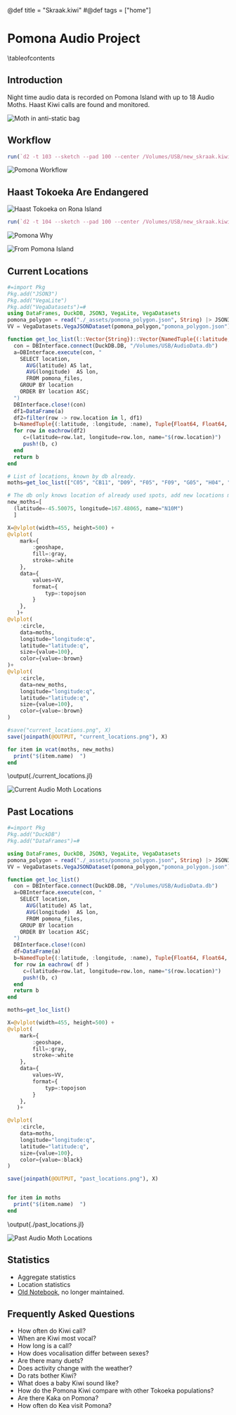 @def title = "Skraak.kiwi"
#@def tags = ["home"]

# Pomona Audio Project

\tableofcontents <!-- you can use \toc as well -->

## Introduction

Night time audio data is recorded on Pomona Island with up to 18 Audio Moths. Haast Kiwi calls are found and monitored.

![Moth in anti-static bag](https://res.cloudinary.com/dofwwje6q/image/upload/w_400/v1647156108/Pomona/21D9D0DD-B925-4F46-B952-8FDF436E1FE2_nfqpv6.jpg)

## Workflow

```julia:./pomona_workflow.jl #hideall
run(`d2 -t 103 --sketch --pad 100 --center /Volumes/USB/new_skraak.kiwi/_assets/scripts/pomona_workflow.d2 /Volumes/USB/new_skraak.kiwi/_assets/pomona_workflow.svg`)
```
![Pomona Workflow](/assets/pomona_workflow.svg)

## Haast Tokoeka Are Endangered

![Haast Tokoeka on Rona Island](https://res.cloudinary.com/dofwwje6q/image/upload/w_400/v1647156142/Pomona/B8A96FD3-B6CA-4432-B9F7-47D4D4BBC1D8_zcmohx.jpg)

```julia:./pomona_why.jl #hideall
run(`d2 -t 104 --sketch --pad 100 --center /Volumes/USB/new_skraak.kiwi/_assets/scripts/pomona_why.d2 /Volumes/USB/new_skraak.kiwi/_assets/pomona_why.svg`)
```
![Pomona Why](/assets/pomona_why.svg)

<!--
## Trip Dates
* 2021-10-28 (boat)
* 2021-11-13 (kayak)
* 2021-11-25 (boat)
* 2021-12-18 (boat)
* 2022-01-17 (boat)
* 2022-02-12 (all 6 moths collected by volunteers)
* 2022-02-25 (boat/packraft, 18 moths placed)
* 2022-03-23 (N14 removed by mistake, batteries flat on 18th anyway)
* 2022-04-27 (bicycle, foot, packraft)
* 2022-05-27 (boat, 8 SD cards changed, 4 moths redeployed in new locations)
* 2022-06-18 (boat to Rona, packraft, foot, bike, 17 moths checked, 2 moths redeployed in new locations, 3 moths brought home, SD card from N14 corrupt and unrecoverable)
* 2022-08-27 (bicycle, foot, packraft, boat home after trap  check. 15 moths checked and 3 extra placed out.)
* 2022-10-08 (boat in and out thanks to Pomona Trust and Nick Key of Adventure Kayak and Cruise)
* 2022-12-17 (bicycle, foot, packraft, more packraft, boat, car, bicycle.)
* 2023-02-17 (bicycle, foot, packraft, foot, packraft, foot, bicycle.)
-->

![From Pomona Island](https://res.cloudinary.com/dofwwje6q/image/upload/w_800/v1647156097/Pomona/B7C51468-6BEE-4BDD-A295-C1E1021F0AF6_vnvb78.jpg)


## Current Locations

```julia:./current_locations.jl #hideall
#=import Pkg
Pkg.add("JSON3")
Pkg.add("VegaLite")
Pkg.add("VegaDatasets")=#
using DataFrames, DuckDB, JSON3, VegaLite, VegaDatasets
pomona_polygon = read("./_assets/pomona_polygon.json", String) |> JSON3.read
VV = VegaDatasets.VegaJSONDataset(pomona_polygon,"pomona_polygon.json")

function get_loc_list(l::Vector{String})::Vector{NamedTuple{(:latitude, :longitude, :name), Tuple{Float64, Float64, String}}}
  con = DBInterface.connect(DuckDB.DB, "/Volumes/USB/AudioData.db")
  a=DBInterface.execute(con, "
    SELECT location, 
      AVG(latitude) AS lat, 
      AVG(longitude)  AS lon,
      FROM pomona_files,
    GROUP BY location
    ORDER BY location ASC;
  ")
  DBInterface.close!(con)
  df1=DataFrame(a)
  df2=filter(row -> row.location in l, df1)
  b=NamedTuple{(:latitude, :longitude, :name), Tuple{Float64, Float64, String}}[]
  for row in eachrow(df2)
     c=(latitude=row.lat, longitude=row.lon, name="$(row.location)")
     push!(b, c)
  end
  return b
end

# List of locations, known by db already.
moths=get_loc_list(["C05", "CB11", "D09", "F05", "F09", "G05", "H04", "M04", "N20", "NB14", "D05", "K09", "KS06", "N14", "NB5T", "S13T", "V05"])

# The db only knows location of already used spots, add new locations manually.
new_moths=[
  (latitude=-45.50075, longitude=167.48065, name="N10M")
  ]

X=@vlplot(width=455, height=500) +
@vlplot(
    mark={
        :geoshape,
        fill=:gray,
        stroke=:white
    },
    data={
        values=VV,
        format={
            typ=:topojson
        }
    },
   )+
@vlplot(
    :circle,
    data=moths,
    longitude="longitude:q",
    latitude="latitude:q",
    size={value=100},
    color={value=:brown}
)+
@vlplot(
    :circle,
    data=new_moths,
    longitude="longitude:q",
    latitude="latitude:q",
    size={value=100},
    color={value=:brown}
)

#save("current_locations.png", X)
save(joinpath(@OUTPUT, "current_locations.png"), X)

for item in vcat(moths, new_moths)
  print("$(item.name)  ")
end
```

\output{./current_locations.jl}

![Current Audio Moth Locations](/assets/index/output/current_locations.png)

## Past Locations

```julia:./past_locations.jl #hideall
#=import Pkg
Pkg.add("DuckDB")
Pkg.add("DataFrames")=#

using DataFrames, DuckDB, JSON3, VegaLite, VegaDatasets
pomona_polygon = read("./_assets/pomona_polygon.json", String) |> JSON3.read
VV = VegaDatasets.VegaJSONDataset(pomona_polygon,"pomona_polygon.json")

function get_loc_list()
  con = DBInterface.connect(DuckDB.DB, "/Volumes/USB/AudioData.db")
  a=DBInterface.execute(con, "
    SELECT location, 
      AVG(latitude) AS lat, 
      AVG(longitude)  AS lon,
      FROM pomona_files,
    GROUP BY location
    ORDER BY location ASC;
  ")
  DBInterface.close!(con)
  df=DataFrame(a)
  b=NamedTuple{(:latitude, :longitude, :name), Tuple{Float64, Float64, String}}[]
  for row in eachrow( df )
     c=(latitude=row.lat, longitude=row.lon, name="$(row.location)")
     push!(b, c)
  end
  return b
end

moths=get_loc_list()

X=@vlplot(width=455, height=500) +
@vlplot(
    mark={
        :geoshape,
        fill=:gray,
        stroke=:white
    },
    data={
        values=VV,
        format={
            typ=:topojson
        }
    },
   )+

@vlplot(
    :circle,
    data=moths,
    longitude="longitude:q",
    latitude="latitude:q",
    size={value=100},
    color={value=:black}
)

save(joinpath(@OUTPUT, "past_locations.png"), X)


for item in moths
  print("$(item.name)  ")
end

```

\output{./past_locations.jl}

![Past Audio Moth Locations](/assets/index/output/past_locations.png)

## Statistics

  * Aggregate statistics
  * Location statistics
  * [Old Notebook](/old-page), no longer maintained.

## Frequently Asked Questions

  * How often do Kiwi call?
  * When are Kiwi most vocal?
  * How long is a call?
  * How does vocalisation differ between sexes?
  * Are there many duets?
  * Does activity change with the weather?
  * Do rats bother Kiwi?
  * What does a baby Kiwi sound like?
  * How do the Pomona Kiwi compare with other Tokoeka populations?
  * Are there Kaka on Pomona?
  * How often do Kea visit Pomona?




